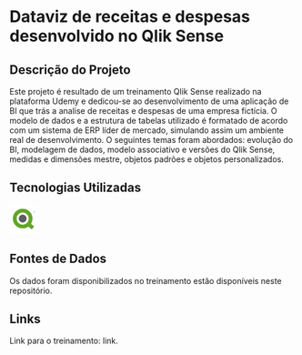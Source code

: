 # Dataviz de receitas e despesas desenvolvido no Qlik Sense

## Descrição do Projeto

Este projeto é resultado de um treinamento Qlik Sense realizado na plataforma Udemy e dedicou-se ao desenvolvimento de uma aplicação de BI que trás a analise de receitas e despesas de uma empresa fictícia. O modelo de dados e a estrutura de tabelas utilizado é formatado de acordo com um sistema de ERP líder de mercado, simulando assim um ambiente real de desenvolvimento. O seguintes temas foram abordados: evolução do BI, modelagem de dados, modelo associativo e versões do Qlik Sense, medidas e dimensões mestre, objetos padrões e objetos personalizados. 

## Tecnologias Utilizadas

<img src="https://github.com/jorgeplatero/qlik_sense_fundamental/blob/df95a04d352e385e90585f21ceca51855ca5e810/img/icone_qlik.png" width="50" height="50"/>

## Fontes de Dados

Os dados foram disponibilizados no treinamento estão disponíveis neste repositório.

## Links

Link para o treinamento: <a style="text-decoration:none;" href="https://www.udemy.com/course/qlik-sense-fundamental/?couponCode=PPINTENTP3" target="_blank">link</a>.
